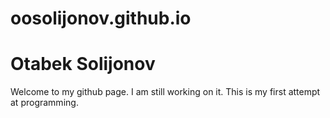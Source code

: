 # oosolijonov.github.io
<!DOCTYPE html>
<html>
<body>  
<h1>Otabek Solijonov</h1>
<p>Welcome to my github page. I am still working on it. This is my first attempt at programming.</p>
</body>
</html>